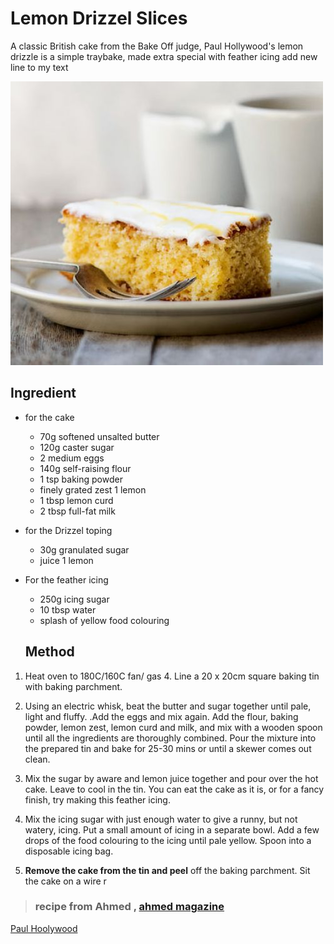 <!-- code here -->
# Lemon Drizzel Slices 
A classic British cake from the Bake Off judge, Paul Hollywood's lemon drizzle is a simple traybake, made extra special with feather icing
add new line to my text 



![pic](cake.jpg)

## Ingredient
+ for the cake 
  + 70g softened unsalted butter
  + 120g caster sugar
  + 2 medium eggs
  + 140g self-raising flour
  + 1 tsp baking powder
  + finely grated zest 1 lemon
  + 1 tbsp lemon curd
  + 2 tbsp full-fat milk
  
+ for the Drizzel toping 
  + 30g granulated sugar
  + juice 1 lemon


+ For the feather icing
  + 250g icing sugar
  + 10 tbsp water
  + splash of yellow food colouring

  ## Method 

1. Heat oven to 180C/160C fan/ gas 4. Line a 20 x 20cm square baking tin with baking parchment.


2. Using an electric whisk, beat the butter and sugar together until pale, light and fluffy. .Add the eggs and mix again. Add the flour, baking powder, lemon zest, lemon curd and milk, and mix with a wooden spoon until all the ingredients are thoroughly combined. Pour the mixture into the prepared tin and bake for 25-30 mins or until a skewer comes out clean.

3. Mix the sugar  by aware and lemon juice together and pour over the hot cake. Leave to cool in the tin. You can eat the cake as it is, or for a fancy finish, try making this feather icing.

4. Mix the icing sugar with just enough water to give a runny, but not watery, icing. Put a small amount of icing in a separate bowl. Add a few drops of the food colouring to the icing until pale yellow. Spoon into a disposable icing bag.

5. **Remove the cake from the tin and peel** off the baking parchment. Sit the cake on a wire r
  
> ### recipe from Ahmed , [ahmed magazine]( https://www.bbcgoodfood.com/search/recipes/date/1467327600)

[Paul Hoolywood](https://www.bbcgoodfood.com/chef/paul-hollywood)